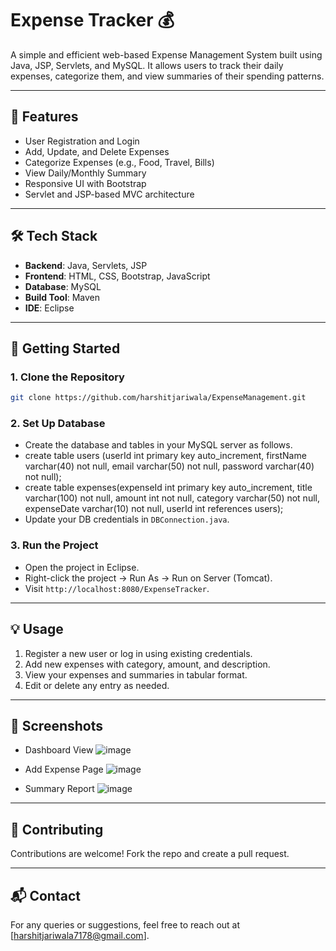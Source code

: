 # Expense Tracker 💰

A simple and efficient web-based Expense Management System built using Java, JSP, Servlets, and MySQL. It allows users to track their daily expenses, categorize them, and view summaries of their spending patterns.

---

## 🔧 Features

- User Registration and Login
- Add, Update, and Delete Expenses
- Categorize Expenses (e.g., Food, Travel, Bills)
- View Daily/Monthly Summary
- Responsive UI with Bootstrap
- Servlet and JSP-based MVC architecture

---

## 🛠️ Tech Stack

- **Backend**: Java, Servlets, JSP
- **Frontend**: HTML, CSS, Bootstrap, JavaScript
- **Database**: MySQL
- **Build Tool**: Maven
- **IDE**: Eclipse

---

## 🚀 Getting Started

### 1. Clone the Repository

```bash
git clone https://github.com/harshitjariwala/ExpenseManagement.git
````

### 2. Set Up Database

* Create the database and tables in your MySQL server as follows.
* create table users (userId int primary key auto_increment, firstName varchar(40) not null, email varchar(50) not null, password varchar(40) not null);
* create table expenses(expenseId int primary key auto_increment, title varchar(100) not null, amount int not null, category varchar(50) not null, expenseDate varchar(10) not null, userId int references users);
* Update your DB credentials in `DBConnection.java`.

### 3. Run the Project

* Open the project in Eclipse.
* Right-click the project → Run As → Run on Server (Tomcat).
* Visit `http://localhost:8080/ExpenseTracker`.

---

## 💡 Usage

1. Register a new user or log in using existing credentials.
2. Add new expenses with category, amount, and description.
3. View your expenses and summaries in tabular format.
4. Edit or delete any entry as needed.

---

## 📸 Screenshots

* Dashboard View
  ![image](https://github.com/user-attachments/assets/83819ecb-47ec-44ad-b1d6-88b24c0b69f9)

* Add Expense Page
  ![image](https://github.com/user-attachments/assets/5c45b07c-382f-4907-b36c-ea667b435dd7)

* Summary Report
  ![image](https://github.com/user-attachments/assets/2d6934bc-6de8-46e0-8677-5cdd3c0ab765)


---

## 🤝 Contributing

Contributions are welcome! Fork the repo and create a pull request.

---

## 📬 Contact

For any queries or suggestions, feel free to reach out at \[[harshitjariwala7178@gmail.com](mailto:harshitjariwala7178@gmail.com)].
